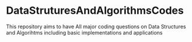 # DataStruturesAndAlgorithmsCodes
This repository aims to have All major coding questions on Data Structures and Algorihtms including basic implementations and applications
